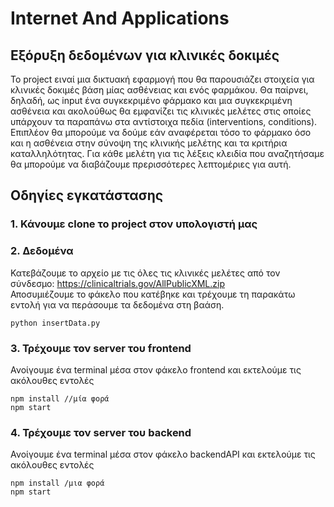 # Internet And Applications

## Εξόρυξη δεδομένων για κλινικές δοκιμές

Το project ειναί μια δικτυακή εφαρμογή που θα παρουσιάζει στοιχεία για 
κλινικές δοκιμές βάση μίας ασθένειας και ενός φαρμάκου. Θα παίρνει, δηλαδή, ως input ένα
συγκεκριμένο φάρμακο και μια συγκεκριμένη ασθένεια και ακολούθως θα
εμφανίζει τις κλινικές μελέτες στις οποίες υπάρχουν τα παραπάνω στα
αντίστοιχα πεδία (interventions, conditions). Επιπλέον θα μπορούμε να δούμε εάν
αναφέρεται τόσο το φάρμακο όσο και η ασθένεια στην σύνοψη της κλινικής
μελέτης και τα κριτήρια καταλληλότητας. Για κάθε μελέτη για τις λέξεις κλειδία που αναζητήσαμε
θα μπορούμε να διαβάζουμε πρερισσότερες λεπτομέριες για αυτή.

## Οδηγίες εγκατάστασης

### 1. Κάνουμε clone το project στον υπολογιστή μας

### 2. Δεδομένα
Κατεβάζουμε το αρχείο με τις όλες τις κλινικές μελέτες από τον σύνδεσμο: https://clinicaltrials.gov/AllPublicXML.zip 
<br>Αποσυμιέζουμε το φάκελο που κατέβηκε και τρέχουμε τη παρακάτω εντολή για να περάσουμε τα δεδομένα στη βαάση.

```shell
python insertData.py
```

### 3. Τρέχουμε τον server του frontend
Ανοίγουμε ένα terminal μέσα στον φάκελο frontend και εκτελούμε τις ακόλουθες εντολές
```shell
npm install //μία φορά
npm start
```

### 4. Τρέχουμε τον server του backend
Ανοίγουμε ένα terminal μέσα στον φάκελο backendAPI και εκτελούμε τις ακόλουθες εντολές
```shell
npm install /μια φορά
npm start
```
